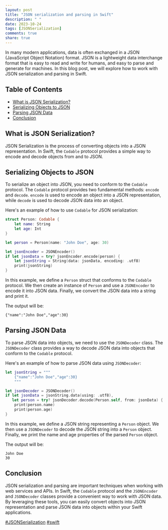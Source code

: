 ```yaml
---
layout: post
title: "JSON serialization and parsing in Swift"
description: " "
date: 2023-10-24
tags: [JSONSerialization]
comments: true
share: true
---
```


In many modern applications, data is often exchanged in a JSON (JavaScript Object Notation) format. JSON is a lightweight data interchange format that is easy to read and write for humans, and easy to parse and generate for machines. In this blog post, we will explore how to work with JSON serialization and parsing in Swift.

## Table of Contents

- [What is JSON Serialization?](#what-is-json-serialization)
- [Serializing Objects to JSON](#serializing-objects-to-json)
- [Parsing JSON Data](#parsing-json-data)
- [Conclusion](#conclusion)

## What is JSON Serialization?

JSON Serialization is the process of converting objects into a JSON representation. In Swift, the `Codable` protocol provides a simple way to encode and decode objects from and to JSON.

## Serializing Objects to JSON

To serialize an object into JSON, you need to conform to the `Codable` protocol. The `Codable` protocol provides two fundamental methods: `encode` and `decode`. `encode` is used to encode an object into a JSON representation, while `decode` is used to decode JSON data into an object.

Here's an example of how to use `Codable` for JSON serialization:

```swift
struct Person: Codable {
    let name: String
    let age: Int
}

let person = Person(name: "John Doe", age: 30)

let jsonEncoder = JSONEncoder()
if let jsonData = try? jsonEncoder.encode(person) {
    let jsonString = String(data: jsonData, encoding: .utf8)
    print(jsonString)
}
```

In this example, we define a `Person` struct that conforms to the `Codable` protocol. We then create an instance of `Person` and use a `JSONEncoder` to encode it into JSON data. Finally, we convert the JSON data into a string and print it.

The output will be:

```
{"name":"John Doe","age":30}
```

## Parsing JSON Data

To parse JSON data into objects, we need to use the `JSONDecoder` class. The `JSONDecoder` class provides a way to decode JSON data into objects that conform to the `Codable` protocol.

Here's an example of how to parse JSON data using `JSONDecoder`:

```swift
let jsonString = """
    {"name":"John Doe","age":30}
    """

let jsonDecoder = JSONDecoder()
if let jsonData = jsonString.data(using: .utf8),
   let person = try? jsonDecoder.decode(Person.self, from: jsonData) {
    print(person.name)
    print(person.age)
}
```

In this example, we define a JSON string representing a `Person` object. We then use a `JSONDecoder` to decode the JSON string into a `Person` object. Finally, we print the name and age properties of the parsed `Person` object.

The output will be:

```
John Doe
30
```

## Conclusion

JSON serialization and parsing are important techniques when working with web services and APIs. In Swift, the `Codable` protocol and the `JSONEncoder` and `JSONDecoder` classes provide a convenient way to work with JSON data. By leveraging these tools, you can easily convert objects into JSON representation and parse JSON data into objects within your Swift applications.

[#JSONSerialization](https://example.com/JSONSerialization) [#swift](https://example.com/swift)